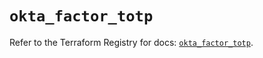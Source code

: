 # `okta_factor_totp`

Refer to the Terraform Registry for docs: [`okta_factor_totp`](https://registry.terraform.io/providers/okta/okta/4.8.0/docs/resources/factor_totp).
